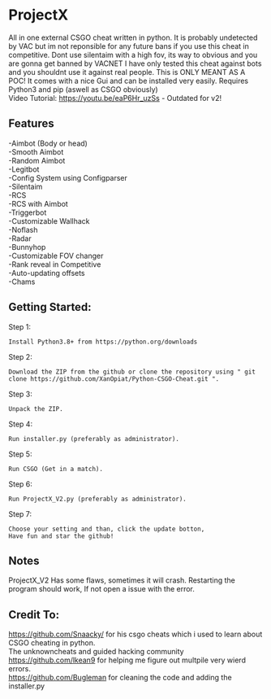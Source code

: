 # ProjectX
All in one external CSGO cheat written in python.
It is probably undetected by VAC but im not reponsible for any future bans if you use this cheat in competitive. 
Dont use silentaim with a high fov, its way to obvious and you are gonna get banned by VACNET
I have only tested this cheat against bots and you shouldnt use it against real people. This is ONLY MEANT AS A POC!
It comes with a nice Gui and can be installed very easily.
Requires Python3 and pip (aswell as CSGO obviously)                                             
Video Tutorial: https://youtu.be/eaP6Hr_uzSs - Outdated for v2!

## Features
-Aimbot (Body or head) \
-Smooth Aimbot \
-Random Aimbot\
-Legitbot \
-Config System using Configparser \
-Silentaim \
-RCS \
-RCS with Aimbot \
-Triggerbot \
-Customizable Wallhack \
-Noflash \
-Radar \
-Bunnyhop \
-Customizable FOV changer \
-Rank reveal in Competitive \
-Auto-updating offsets \
-Chams 

## Getting Started:

Step 1:
```
Install Python3.8+ from https://python.org/downloads
```

Step 2:
```
Download the ZIP from the github or clone the repository using " git clone https://github.com/XanOpiat/Python-CSGO-Cheat.git ".
```
 
Step 3:
```
Unpack the ZIP.
```

Step 4:
```
Run installer.py (preferably as administrator).
```

Step 5:
```
Run CSGO (Get in a match).
```

Step 6:
```
Run ProjectX_V2.py (preferably as administrator).
```

Step 7:
```
Choose your setting and than, click the update botton,
Have fun and star the github!
```

## Notes
ProjectX_V2 Has some flaws, sometimes it will crash.
Restarting the program should work, If not open a issue with the error.


## Credit To: 
https://github.com/Snaacky/ for his csgo cheats which i used to learn about CSGO cheating in python. \
The unknowncheats and guided hacking community \
https://github.com/lkean9 for helping me figure out multpile very wierd errors. \
https://github.com/Bugleman for cleaning the code and adding the installer.py 

